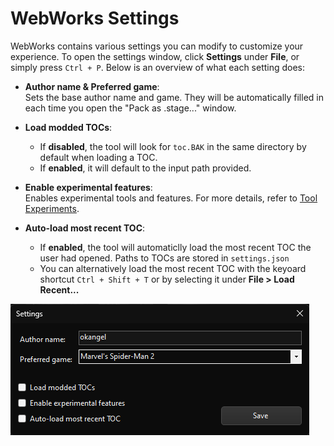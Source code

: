 # WebWorks Settings

WebWorks contains various settings you can modify to customize your experience. To open the settings window, click **Settings** under **File**, or simply press `Ctrl + P`. Below is an overview of what each setting does:

- **Author name & Preferred game**:  
  Sets the base author name and game. They will be automatically filled in each time you open the "Pack as .stage..." window.

- **Load modded TOCs**:  
  - If **disabled**, the tool will look for `toc.BAK` in the same directory by default when loading a TOC.
  - If **enabled**, it will default to the input path provided.

- **Enable experimental features**:  
  Enables experimental tools and features. For more details, refer to [Tool Experiments](Tool_Experiments.md).

- **Auto-load most recent TOC**:
  - If **enabled**, the tool will automaticlly load the most recent TOC the user had opened. Paths to TOCs are stored in `settings.json`
  - You can alternatively load the most recent TOC with the keyoard shortcut `Ctrl + Shift + T` or by selecting it under **File > Load Recent...**

![Settings window](Screenshots/Settings_image.png)